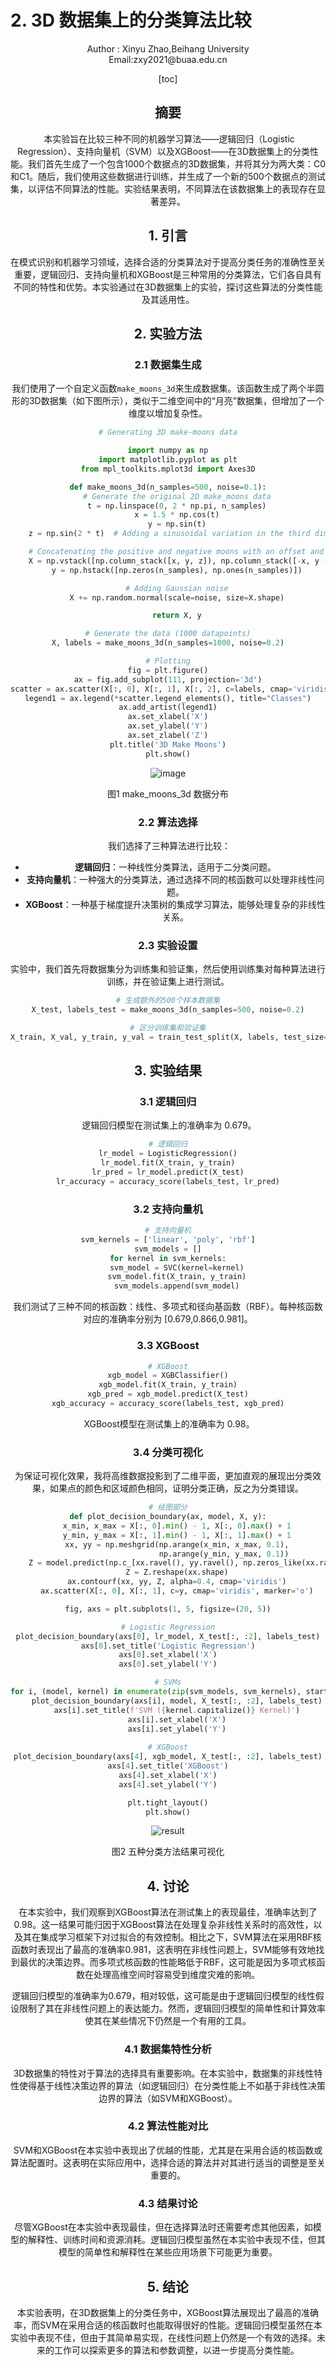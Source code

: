 # 2. 3D 数据集上的分类算法比较

<center>Author : Xinyu Zhao,Beihang University<center>
<center>Email:zxy2021@buaa.edu.cn</center>

[toc]

## 摘要

​	本实验旨在比较三种不同的机器学习算法——逻辑回归（Logistic Regression）、支持向量机（SVM）以及XGBoost——在3D数据集上的分类性能。我们首先生成了一个包含1000个数据点的3D数据集，并将其分为两大类：C0和C1。随后，我们使用这些数据进行训练，并生成了一个新的500个数据点的测试集，以评估不同算法的性能。实验结果表明，不同算法在该数据集上的表现存在显著差异。

## 1. 引言

​	在模式识别和机器学习领域，选择合适的分类算法对于提高分类任务的准确性至关重要，逻辑回归、支持向量机和XGBoost是三种常用的分类算法，它们各自具有不同的特性和优势。本实验通过在3D数据集上的实验，探讨这些算法的分类性能及其适用性。

## 2. 实验方法

### 2.1 数据集生成

​	我们使用了一个自定义函数`make_moons_3d`来生成数据集。该函数生成了两个半圆形的3D数据集（如下图所示），类似于二维空间中的“月亮”数据集，但增加了一个维度以增加复杂性。

```python
# Generating 3D make-moons data

import numpy as np
import matplotlib.pyplot as plt
from mpl_toolkits.mplot3d import Axes3D

def make_moons_3d(n_samples=500, noise=0.1):
    # Generate the original 2D make_moons data
    t = np.linspace(0, 2 * np.pi, n_samples)
    x = 1.5 * np.cos(t)
    y = np.sin(t)
    z = np.sin(2 * t)  # Adding a sinusoidal variation in the third dimension

    # Concatenating the positive and negative moons with an offset and noise
    X = np.vstack([np.column_stack([x, y, z]), np.column_stack([-x, y - 1, -z])])
    y = np.hstack([np.zeros(n_samples), np.ones(n_samples)])

    # Adding Gaussian noise
    X += np.random.normal(scale=noise, size=X.shape)

    return X, y

# Generate the data (1000 datapoints)
X, labels = make_moons_3d(n_samples=1000, noise=0.2)

# Plotting
fig = plt.figure()
ax = fig.add_subplot(111, projection='3d')
scatter = ax.scatter(X[:, 0], X[:, 1], X[:, 2], c=labels, cmap='viridis', marker='o')
legend1 = ax.legend(*scatter.legend_elements(), title="Classes")
ax.add_artist(legend1)
ax.set_xlabel('X')
ax.set_ylabel('Y')
ax.set_zlabel('Z')
plt.title('3D Make Moons')
plt.show()
```



![image](C:\Users\zxy\Desktop\模式识别与机器学习\3D数据集分类\image.png)

<center>图1 make_moons_3d 数据分布<center>

### 2.2 算法选择

​	我们选择了三种算法进行比较：

- **逻辑回归**：一种线性分类算法，适用于二分类问题。
- **支持向量机**：一种强大的分类算法，通过选择不同的核函数可以处理非线性问题。
- **XGBoost**：一种基于梯度提升决策树的集成学习算法，能够处理复杂的非线性关系。

### 2.3 实验设置

​	实验中，我们首先将数据集分为训练集和验证集，然后使用训练集对每种算法进行训练，并在验证集上进行测试。

```python
# 生成额外的500个样本数据集
X_test, labels_test = make_moons_3d(n_samples=500, noise=0.2)

# 区分训练集和验证集
X_train, X_val, y_train, y_val = train_test_split(X, labels, test_size=0.2, random_state=42)
```

## 3. 实验结果

### 3.1 逻辑回归

​	逻辑回归模型在测试集上的准确率为 0.679。

```python
# 逻辑回归
lr_model = LogisticRegression()
lr_model.fit(X_train, y_train)
lr_pred = lr_model.predict(X_test)
lr_accuracy = accuracy_score(labels_test, lr_pred)
```

### 3.2 支持向量机

```python
# 支持向量机
svm_kernels = ['linear', 'poly', 'rbf']
svm_models = []
for kernel in svm_kernels:
    svm_model = SVC(kernel=kernel)
    svm_model.fit(X_train, y_train)
    svm_models.append(svm_model)
```

​	我们测试了三种不同的核函数：线性、多项式和径向基函数（RBF）。每种核函数对应的准确率分别为 [0.679,0.866,0.981]。

### 3.3 XGBoost

```python
# XGBoost
xgb_model = XGBClassifier()
xgb_model.fit(X_train, y_train)
xgb_pred = xgb_model.predict(X_test)
xgb_accuracy = accuracy_score(labels_test, xgb_pred)
```

​	XGBoost模型在测试集上的准确率为 0.98。

### 3.4 分类可视化

​	为保证可视化效果，我将高维数据投影到了二维平面，更加直观的展现出分类效果，如果点的颜色和区域颜色相同，证明分类正确，反之为分类错误。

```python
# 绘图部分
def plot_decision_boundary(ax, model, X, y):
    x_min, x_max = X[:, 0].min() - 1, X[:, 0].max() + 1
    y_min, y_max = X[:, 1].min() - 1, X[:, 1].max() + 1
    xx, yy = np.meshgrid(np.arange(x_min, x_max, 0.1),
                         np.arange(y_min, y_max, 0.1))
    Z = model.predict(np.c_[xx.ravel(), yy.ravel(), np.zeros_like(xx.ravel())])
    Z = Z.reshape(xx.shape)
    ax.contourf(xx, yy, Z, alpha=0.4, cmap='viridis')
    ax.scatter(X[:, 0], X[:, 1], c=y, cmap='viridis', marker='o')

fig, axs = plt.subplots(1, 5, figsize=(20, 5))

# Logistic Regression
plot_decision_boundary(axs[0], lr_model, X_test[:, :2], labels_test)
axs[0].set_title('Logistic Regression')
axs[0].set_xlabel('X')
axs[0].set_ylabel('Y')

# SVMs
for i, (model, kernel) in enumerate(zip(svm_models, svm_kernels), start=1):
    plot_decision_boundary(axs[i], model, X_test[:, :2], labels_test)
    axs[i].set_title(f'SVM ({kernel.capitalize()} Kernel)')
    axs[i].set_xlabel('X')
    axs[i].set_ylabel('Y')
    
# XGBoost
plot_decision_boundary(axs[4], xgb_model, X_test[:, :2], labels_test)
axs[4].set_title('XGBoost')
axs[4].set_xlabel('X')
axs[4].set_ylabel('Y')

plt.tight_layout()
plt.show()
```

![result](C:\Users\zxy\Desktop\模式识别与机器学习\3D数据集分类\result.png)

<center>图2 五种分类方法结果可视化<center>

## 4. 讨论

​	在本实验中，我们观察到XGBoost算法在测试集上的表现最佳，准确率达到了0.98。这一结果可能归因于XGBoost算法在处理复杂非线性关系时的高效性，以及其在集成学习框架下对过拟合的有效控制。相比之下，SVM算法在采用RBF核函数时表现出了最高的准确率0.981，这表明在非线性问题上，SVM能够有效地找到最优的决策边界。而多项式核函数的性能略低于RBF，这可能是因为多项式核函数在处理高维空间时容易受到维度灾难的影响。

​	逻辑回归模型的准确率为0.679，相对较低，这可能是由于逻辑回归模型的线性假设限制了其在非线性问题上的表达能力。然而，逻辑回归模型的简单性和计算效率使其在某些情况下仍然是一个有用的工具。

### 4.1 数据集特性分析

​	3D数据集的特性对于算法的选择具有重要影响。在本实验中，数据集的非线性特性使得基于线性决策边界的算法（如逻辑回归）在分类性能上不如基于非线性决策边界的算法（如SVM和XGBoost）。

### 4.2 算法性能对比

​	SVM和XGBoost在本实验中表现出了优越的性能，尤其是在采用合适的核函数或算法配置时。这表明在实际应用中，选择合适的算法并对其进行适当的调整是至关重要的。

### 4.3 结果讨论

​	尽管XGBoost在本实验中表现最佳，但在选择算法时还需要考虑其他因素，如模型的解释性、训练时间和资源消耗。逻辑回归模型虽然在本实验中表现不佳，但其模型的简单性和解释性在某些应用场景下可能更为重要。

## 5. 结论

​	本实验表明，在3D数据集上的分类任务中，XGBoost算法展现出了最高的准确率，而SVM在采用合适的核函数时也能取得很好的性能。逻辑回归模型虽然在本实验中表现不佳，但由于其简单易实现，在线性问题上仍然是一个有效的选择。未来的工作可以探索更多的算法和参数调整，以进一步提高分类性能。